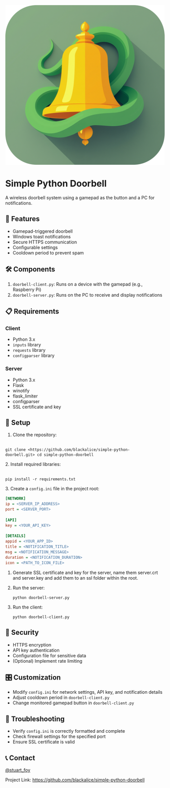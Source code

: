![icon](icon-large.png)

# Simple Python Doorbell

A wireless doorbell system using a gamepad as the button and a PC for notifications.

## 🚀 Features

- Gamepad-triggered doorbell
- Windows toast notifications
- Secure HTTPS communication
- Configurable settings
- Cooldown period to prevent spam

## 🛠️ Components

1. `doorbell-client.py`: Runs on a device with the gamepad (e.g., Raspberry Pi)
2. `doorbell-server.py`: Runs on the PC to receive and display notifications

## 📋 Requirements

### Client
- Python 3.x
- `inputs` library
- `requests` library
- `configparser` library

### Server
- Python 3.x
- Flask
- winotify
- flask_limiter
- configparser
- SSL certificate and key

## 🔧 Setup

1. Clone the repository:

```

git clone <https://github.com/blackalice/simple-python-doorbell.git> cd simple-python-doorbell

```

2\. Install required libraries:

```

pip install -r requirements.txt

```

3\. Create a `config.ini` file in the project root:
```ini
[NETWORK]
ip = <SERVER_IP_ADDRESS>
port = <SERVER_PORT>

[API]
key = <YOUR_API_KEY>

[DETAILS]
appid = <YOUR_APP_ID>
title = <NOTIFICATION_TITLE>
msg = <NOTIFICATION_MESSAGE>
duration = <NOTIFICATION_DURATION>
icon = <PATH_TO_ICON_FILE>

```

1.  Generate SSL certificate and key for the server, name them server.crt and server.key and add them to an ssl folder within the root.

2.  Run the server:

    ```
    python doorbell-server.py

    ```

3.  Run the client:

    ```
    python doorbell-client.py

    ```

🔐 Security
-----------

-   HTTPS encryption
-   API key authentication
-   Configuration file for sensitive data
-   (Optional) Implement rate limiting

🎛️ Customization
-----------------

-   Modify `config.ini` for network settings, API key, and notification details
-   Adjust cooldown period in `doorbell-client.py`
-   Change monitored gamepad button in `doorbell-client.py`

🐛 Troubleshooting
------------------

-   Verify `config.ini` is correctly formatted and complete
-   Check firewall settings for the specified port
-   Ensure SSL certificate is valid


📞 Contact
----------

[@stuart_foy](https://twitter.com/stuart_foy)

Project Link: <https://github.com/blackalice/simple-python-doorbell>